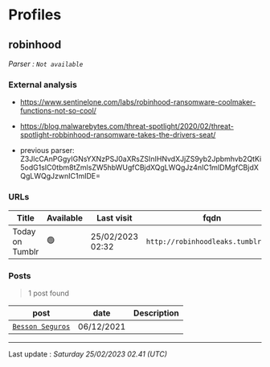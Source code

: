 # Profiles

## **robinhood**

> 

_Parser : `Not available`_

### External analysis
- https://www.sentinelone.com/labs/robinhood-ransomware-coolmaker-functions-not-so-cool/

- https://blog.malwarebytes.com/threat-spotlight/2020/02/threat-spotlight-robbinhood-ransomware-takes-the-drivers-seat/

- previous parser: Z3JlcCAnPGgyIGNsYXNzPSJ0aXRsZSInIHNvdXJjZS9yb2Jpbmhvb2QtKi5odG1sIC0tbm8tZmlsZW5hbWUgfCBjdXQgLWQgJz4nIC1mIDMgfCBjdXQgLWQgJzwnIC1mIDE=

### URLs
| Title | Available | Last visit | fqdn | Screenshot 
|---|---|---|---|---|
| Today on Tumblr | 🟢 | 25/02/2023 02:32 | `http://robinhoodleaks.tumblr.com` | <a href="https://www.ransomware.live/screenshots/robinhoodleaks-tumblr-com.png" target=_blank>📸</a> | 

### Posts

> 1 post found

| post | date | Description
|---|---|---|
| [`Besson Seguros`](https://google.com/search?q=Besson+Seguros) | 06/12/2021 |   |

 --- 


Last update : _Saturday 25/02/2023 02.41 (UTC)_
